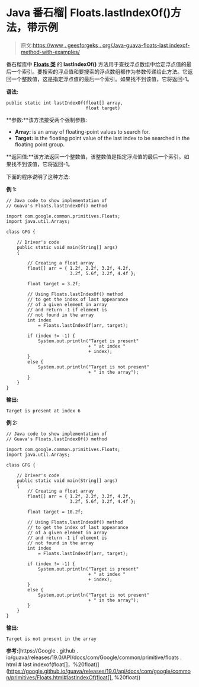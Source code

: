 # Java 番石榴| Floats.lastIndexOf()方法，带示例

> 原文:[https://www . geesforgeks . org/Java-guava-floats-last indexof-method-with-examples/](https://www.geeksforgeeks.org/java-guava-floats-lastindexof-method-with-examples/)

番石榴库中 **[Floats 类](https://www.geeksforgeeks.org/floats-class-guava-java/)** 的 **lastIndexOf()** 方法用于查找浮点数组中给定浮点值的最后一个索引。要搜索的浮点值和要搜索的浮点数组都作为参数传递给此方法。它返回一个整数值，这是指定浮点值的最后一个索引。如果找不到该值，它将返回-1。

**语法:**

```
public static int lastIndexOf(float[] array,
                              float target)

```

**参数:**该方法接受两个强制参数:

*   **Array:** is an array of floating-point values to search for.
*   **Target:** is the floating point value of the last index to be searched in the floating point group.

**返回值:**该方法返回一个整数值，该整数值是指定浮点值的最后一个索引。如果找不到该值，它将返回-1。

下面的程序说明了这种方法:

**例 1:**

```
// Java code to show implementation of
// Guava's Floats.lastIndexOf() method

import com.google.common.primitives.Floats;
import java.util.Arrays;

class GFG {

    // Driver's code
    public static void main(String[] args)
    {

        // Creating a float array
        float[] arr = { 1.2f, 2.2f, 3.2f, 4.2f,
                        3.2f, 5.6f, 3.2f, 4.4f };

        float target = 3.2f;

        // Using Floats.lastIndexOf() method
        // to get the index of last appearance
        // of a given element in array
        // and return -1 if element is
        // not found in the array
        int index
            = Floats.lastIndexOf(arr, target);

        if (index != -1) {
            System.out.println("Target is present"
                               + " at index "
                               + index);
        }
        else {
            System.out.println("Target is not present"
                               + " in the array");
        }
    }
}
```

**输出:**

```
Target is present at index 6

```

**例 2:**

```
// Java code to show implementation of
// Guava's Floats.lastIndexOf() method

import com.google.common.primitives.Floats;
import java.util.Arrays;

class GFG {

    // Driver's code
    public static void main(String[] args)
    {
        // Creating a float array
        float[] arr = { 1.2f, 2.2f, 3.2f, 4.2f,
                        3.2f, 5.6f, 3.2f, 4.4f };

        float target = 10.2f;

        // Using Floats.lastIndexOf() method
        // to get the index of last appearance
        // of a given element in array
        // and return -1 if element is
        // not found in the array
        int index
            = Floats.lastIndexOf(arr, target);

        if (index != -1) {
            System.out.println("Target is present"
                               + " at index "
                               + index);
        }
        else {
            System.out.println("Target is not present"
                               + " in the array");
        }
    }
}
```

**输出:**

```
Target is not present in the array

```

**参考:**[https://Google . github . io/guava/releases/19.0/API/docs/com/Google/common/primitive/floats . html # last indexof(float[]，%20float)](https://google.github.io/guava/releases/19.0/api/docs/com/google/common/primitives/Floats.html#lastIndexOf(float[], %20float))